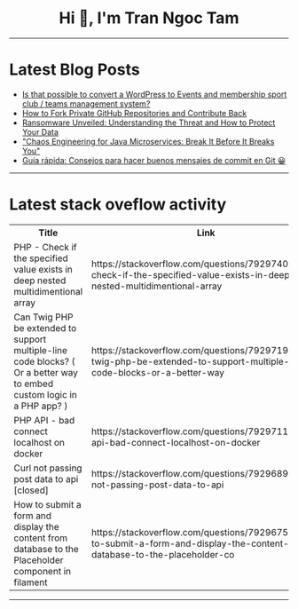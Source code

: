 <h1 align="center">Hi 👋, I'm Tran Ngoc Tam</h1>

---

# Latest Blog Posts 
<!-- BLOG-POST-LIST:START -->
- [Is that possible to convert a WordPress to Events and membership sport club / teams management system?](https://dev.to/ilinux/is-that-possible-to-convert-a-wordpress-to-events-and-membership-sport-club-teams-management-15m4)
- [How to Fork Private GitHub Repositories and Contribute Back](https://dev.to/documendous/how-to-fork-private-github-repositories-and-contribute-back-1ami)
- [Ransomware Unveiled: Understanding the Threat and How to Protect Your Data](https://dev.to/hexadecimalsoftware/ransomware-unveiled-understanding-the-threat-and-how-to-protect-your-data-1okn)
- [&quot;Chaos Engineering for Java Microservices: Break It Before It Breaks You&quot;](https://dev.to/nelsonekpenyong/chaos-engineering-for-java-microservices-break-it-before-it-breaks-you-5eln)
- [Guía rápida: Consejos para hacer buenos mensajes de commit en Git 😀](https://dev.to/duxtech/guia-rapida-consejos-para-hacer-buenos-mensajes-de-commit-en-git-oh0)
<!-- BLOG-POST-LIST:END -->

---

# Latest stack oveflow activity
<table>
  <tr><th>Title</th><th>Link</th></tr>
  <!-- STACKOVERFLOW:START --><tr><td>PHP - Check if the specified value exists in deep nested multidimentional array</td><td>https://stackoverflow.com/questions/79297409/php-check-if-the-specified-value-exists-in-deep-nested-multidimentional-array</td></tr><tr><td>Can Twig PHP be extended to support multiple-line code blocks? &lpar; Or a better way to embed custom logic in a PHP app? &rpar;</td><td>https://stackoverflow.com/questions/79297196/can-twig-php-be-extended-to-support-multiple-line-code-blocks-or-a-better-way</td></tr><tr><td>PHP API - bad connect localhost on docker</td><td>https://stackoverflow.com/questions/79297117/php-api-bad-connect-localhost-on-docker</td></tr><tr><td>Curl not passing post data to api [closed]</td><td>https://stackoverflow.com/questions/79296892/curl-not-passing-post-data-to-api</td></tr><tr><td>How to submit a form and display the content from database to the Placeholder component in filament</td><td>https://stackoverflow.com/questions/79296753/how-to-submit-a-form-and-display-the-content-from-database-to-the-placeholder-co</td></tr><!-- STACKOVERFLOW:END -->
</table>

---


